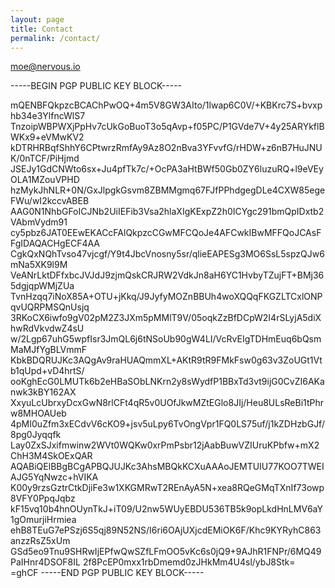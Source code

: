 ```yaml
---
layout: page
title: Contact
permalink: /contact/
---
```


<a href="mailto:moe@nervous.io">moe@nervous.io</a>

<div class="dense">
-----BEGIN PGP PUBLIC KEY BLOCK-----

mQENBFQkpzcBCAChPwOQ+4m5V8GW3AIto/1lwap6C0V/+KBKrc7S+bvxphb34e3YlfncWlS7
TnzoipWBPWXjPpHv7cUkGoBuoT3o5qAvp+f05PC/P1GVde7V+4y25ARYkflBWKx9+eVMwKV2
kDTRHRBqfShhY6CPtwrzRmfAy9Az8O2nBva3YFvvfG/rHDW+z6nB7HuJNUK/0nTCF/PiHjmd
JSEJy1GdCNWto6sx+Ju4pfTk7c/+OcPA3aHtBWf50Gb0ZY6luzuRQ+l9eVEyOLA1MZouVPHD
hzMykJhNLR+0N/GxJlpgkGsvm8ZBMMgmq67FJfPPhdgegDLe4CXW85egeFWu/wI2kccvABEB
AAG0N1NhbGFoICJNb2UiIEFib3Vsa2hlaXIgKExpZ2h0ICYgc291bmQpIDxtb2VAbmVydm91
cy5pbz6JAT0EEwEKACcFAlQkpzcCGwMFCQoJe4AFCwkIBwMFFQoJCAsFFgIDAQACHgECF4AA
CgkQxNQhTvso47vjcgf/Y9t4JbcVnosny5sr/qlieEAPESg3MO6SsL5spzQJw6mNa5XK9l9M
VeANrLktDFfxbcJVJdJ9zjmQskCRJRW2VdkJn8aH6YC1HvbyTZujFT+BMj365dgjqpWMjZUa
TvnHzqq7iNoX85A+OTU+jKkq/J9JyfyMOZnBBUh4woXQQqFKGZLTCxlONPqvUQRPMSQnUsjq
3RKoCX6iwfo9gV02pM2Z3JXm5pMMlT9V/05oqkZzBfDCpW2I4rSLyjA5diXhwRdVkvdwZ4sU
w/2Lgp67uhG5wpfIsr3JmQL6j6tNSoUb90gW4LI/VcRvEIgTDHmEuq6bQsmMaMJfYgBLVmmF
KbkBDQRUJKc3AQgAv9raHUAQmmXL+AKtR9tR9FMkFsw0g63v3ZoUGt1Vtb1qUpd+vD4hrtS/
ooKghEcG0LMUTk6b2eHBaSObLNKrn2y8sWydfP1BBxTd3vt9ijG0CvZI6AKanwk3kBY162AX
XxyuLcUbrxyDcxGwN8rlCFt4qR5v0UOfJkwMZtEGlo8JIj/Heu8ULsReBi1tPhrw8MHOAUeb
4pMI0uZfm3xECdvV6cKO9+jsv5uLpy6TvOngVpr1FQ0LS75uf/j1kZDHzbGJf/8pg0Jyqqfk
Lay0ZxSJxifmwinw2WVt0WQKw0xrPmPsbr12jAabBuwVZIUruKPbfw+mX2ChH3M4SkOExQAR
AQABiQElBBgBCgAPBQJUJKc3AhsMBQkKCXuAAAoJEMTUIU77KOO7TWEIAJG5YqNwzc+hVIKA
K00y9rzsGztrCtkDjiFe3w1XKGMRwT2REnAyA5N+xea8RQeGMqTXnIf73owp8VFY0PpqJqbz
kF15vq10b4hnOUynTkJ+iT09/U2nw5WUyEBDU536TB5k9opLkdHnLMV6aY1gOmurjiHrmiea
ehB8TEuG7ePSzj6S5qj89N52NS/I6ri6OAjUXjcdEMiOK6F/Khc9KYRyhC863anzzRsZ5xUm
GSd5eo9Tnu9SHRwIjEPfwQwSZfLFmOO5vKc6s0jQ9+9AJhR1FNPr/6MQ49PaIHnr4DSOF8IL
2f8PcEP0mxx1rbDmemd0zJHkMm4U4sl/ybJ8Stk=
=ghCF
-----END PGP PUBLIC KEY BLOCK-----
</div>
